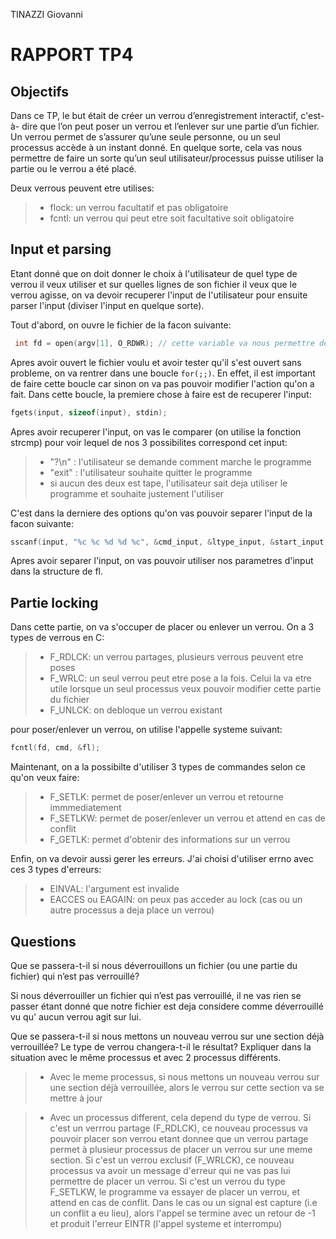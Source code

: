 TINAZZI Giovanni

# RAPPORT TP4

## Objectifs

Dans ce TP, le but était de créer un verrou d’enregistrement interactif, c'est-à- dire que l’on peut poser un verrou et l’enlever sur une partie d’un fichier.
Un verrou permet de s’assurer qu’une seule personne, ou un seul processus accède à un instant donné. En quelque sorte, cela vas nous permettre de faire un sorte qu’un seul utilisateur/processus puisse utiliser la partie ou le verrou a été placé.

Deux verrous peuvent etre utilises:
> - flock: un verrou facultatif et pas obligatoire
> - fcntl: un verrou qui peut etre soit facultative soit obligatoire

## Input et parsing

Etant donné que on doit donner le choix à l'utilisateur de quel type de verrou il veux utiliser et sur quelles lignes de son fichier il veux que le verrou agisse, on va devoir recuperer l'input de l'utilisateur pour ensuite parser l'input (diviser l'input en quelque sorte).

Tout d'abord, on ouvre le fichier de la facon suivante:
``` c
 int fd = open(argv[1], O_RDWR); // cette variable va nous permettre de ouvrir le fichier voulu
```

Apres avoir ouvert le fichier voulu et avoir tester qu'il s'est ouvert sans probleme, on va rentrer dans une boucle  ``` for(;;) ```. En effet, il est important de faire cette boucle car sinon on va pas pouvoir modifier l'action qu'on a fait.
Dans cette boucle, la premiere chose à faire est de recuperer l'input:

``` c
fgets(input, sizeof(input), stdin);
```

Apres avoir recuperer l'input, on vas le comparer (on utilise la fonction strcmp) pour voir lequel de nos 3 possibilites correspond cet input:
> - "?\n" : l'utilisateur se demande comment marche le programme
> - "exit" : l'utilisateur souhaite quitter le programme
> - si aucun des deux est tape, l'utilisateur sait deja utiliser le programme et souhaite justement l'utiliser

C'est dans la derniere des options qu'on vas pouvoir separer l'input de la facon suivante:
``` c
sscanf(input, "%c %c %d %d %c", &cmd_input, &ltype_input, &start_input, &lenght_input, &whence_input); 
```

Apres avoir separer l'input, on vas pouvoir utiliser nos parametres d'input dans la structure de fl.

## Partie locking

Dans cette partie, on va s'occuper de placer ou enlever un verrou.
On a 3 types de verrous en C:
> - F_RDLCK: un verrou partages, plusieurs verrous peuvent etre poses
> - F_WRLC: un seul verrou peut etre pose a la fois. Celui la va etre utile lorsque un seul processus veux pouvoir modifier cette partie du fichier
> - F_UNLCK: on debloque un verrou existant

pour poser/enlever un verrou, on utilise l'appelle systeme suivant:
``` c
fcntl(fd, cmd, &fl);
```

Maintenant, on a la possibilte d'utiliser 3 types de commandes selon ce qu'on veux faire:
> - F_SETLK: permet de poser/enlever un verrou et retourne immmediatement
> - F_SETLKW: permet de poser/enlever un verrou et attend en cas de conflit
> - F_GETLK: permet d'obtenir des informations sur un verrou

Enfin, on va devoir aussi gerer les erreurs. J'ai choisi d'utiliser errno avec ces 3 types d'erreurs:
> - EINVAL: l'argument est invalide
> - EACCES ou EAGAIN: on peux pas acceder au lock (cas ou un autre processus a deja place un verrou)

## Questions

Que se passera-t-il si nous déverrouillons un fichier (ou une partie du fichier) qui n’est pas verrouillé?

Si nous déverrouiller un fichier qui n’est pas verrouillé, il ne vas rien se passer étant donné que notre fichier est deja considere comme déverrouillé vu qu' aucun verrou agit sur lui.


Que se passera-t-il si nous mettons un nouveau verrou sur une section déjà
verrouillée? Le type de verrou changera-t-il le résultat? Expliquer dans la situation avec le même processus et avec 2 processus différents.

> - Avec le meme processus, si nous mettons un nouveau verrou sur une section déjà verrouillée, alors le verrou sur cette section va se mettre à jour

> - Avec un processus different, cela depend du type de verrou. Si c'est un verrrou partage (F_RDLCK), ce nouveau processus va pouvoir placer son verrou etant donnee que un verrou partage permet à plusieur processus de placer un verrou sur une meme section. Si c'est un verrou exclusif (F_WRLCK), ce nouveau processus va avoir un message d'erreur qui ne vas pas lui permettre de placer un verrou. Si c'est un verrou du type F_SETLKW, le programme va essayer de placer un verrou, et attend en cas de conflit. Dans le cas ou un signal est capture (i.e un conflit a eu lieu), alors l'appel se termine avec un retour de -1 et produit l'erreur EINTR (l'appel systeme et interrompu)





